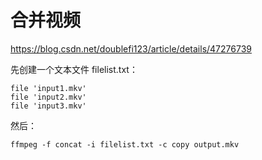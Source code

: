 # 合并视频

https://blog.csdn.net/doublefi123/article/details/47276739

先创建一个文本文件 filelist.txt：
~~~
file 'input1.mkv'
file 'input2.mkv'
file 'input3.mkv'
~~~
然后：
~~~
ffmpeg -f concat -i filelist.txt -c copy output.mkv
~~~
